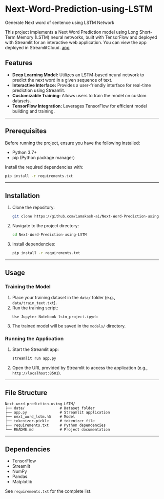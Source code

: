 # Next-Word-Prediction-using-LSTM
Generate Next word of sentence using LSTM Network


This project implements a Next Word Prediction model using Long Short-Term Memory (LSTM) neural networks, built with TensorFlow and deployed with Streamlit for an interactive web application.
You can view the app deployed in StreamlitCloud. [app](https://next-word-prediction-using-lstm-4mnhdeaa5gftappj8cgttr3.streamlit.app/)


## Features
- **Deep Learning Model:** Utilizes an LSTM-based neural network to predict the next word in a given sequence of text.
- **Interactive Interface:** Provides a user-friendly interface for real-time prediction using Streamlit.
- **Customizable Training:** Allows users to train the model on custom datasets.
- **TensorFlow Integration:** Leverages TensorFlow for efficient model building and training.

---

## Prerequisites

Before running the project, ensure you have the following installed:
- Python 3.7+
- pip (Python package manager)

Install the required dependencies with:

```bash
pip install -r requirements.txt
```

---

## Installation

1. Clone the repository:
   ```bash
   git clone https://github.com/iamakash-ai/Next-Word-Prediction-using-LSTM.git
   ```

2. Navigate to the project directory:
   ```bash
   cd Next-Word-Prediction-using-LSTM
   ```

3. Install dependencies:
   ```bash
   pip install -r requirements.txt
   ```

---

## Usage

### Training the Model
1. Place your training dataset in the `data/` folder (e.g., `data/train_text.txt`).
2. Run the training script:
   ```bash
   Use Jupyter Notebook lstm_project.ipynb
   ```
3. The trained model will be saved in the `models/` directory.

### Running the Application
1. Start the Streamlit app:
   ```bash
   streamlit run app.py
   ```
2. Open the URL provided by Streamlit to access the application (e.g., `http://localhost:8501`).

---

## File Structure

```
Next-word-prediction-using-LSTM/
├── data/                # Dataset folder             
├── app.py               # Streamlit application
├── next_word_lstm.h5    # Model 
├── tokenizer.pickle     # tokenizer file
├── requirements.txt     # Python dependencies
└── README.md            # Project documentation
```

---

## Dependencies
- TensorFlow
- Streamlit
- NumPy
- Pandas
- Matplotlib

See `requirements.txt` for the complete list.


